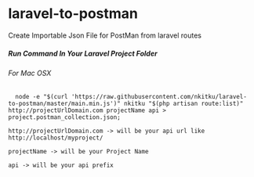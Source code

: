 # laravel-to-postman
Create Importable Json File for PostMan from laravel routes



##### Run Command In Your Laravel Project Folder

###### For Mac OSX

``	node -e "$(curl 'https://raw.githubusercontent.com/nkitku/laravel-to-postman/master/main.min.js')" nkitku "$(php artisan route:list)" http://projectUrlDomain.com projectName api > project.postman_collection.json;``


    http://projectUrlDomain.com -> will be your api url like http://localhost/myproject/

    projectName -> will be your Project Name

    api -> will be your api prefix

